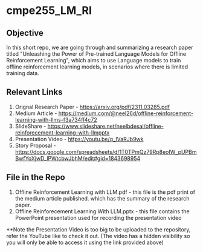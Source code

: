 # cmpe255_LM_RI
Objective
-
In this short repo, we are going through and summarizing a research paper titled "Unleashing the Power of Pre-trained Language Models for Offline Reinforcement Learning", which aims to use Language models to train offline reinforcement learning models, in scenarios where there is limited training data. 

Relevant Links
-
1. Orignal Research Paper - https://arxiv.org/pdf/2311.03285.pdf
2. Medium Article - https://medium.com/@neel26d/offline-reinforcement-learning-with-llms-f3a734ff4c72
3. SlideShare - https://www.slideshare.net/neelbdesai/offline-reinforecement-learning-with-llmpptx
4. Presentation Video - https://youtu.be/q_IVaRJb9wk  
5. Story Proposal - https://docs.google.com/spreadsheets/d/1T0TPmQz79Rp8eoIW_pUPBmBwfYoXjwD_lPWtcbwJbhM/edit#gid=1843698954

File in the Repo
-
1. Offline Reinforcement Learning with LLM.pdf - this file is the pdf print of the medium article published. which has the summary of the research paper.
2. Offline Reinforecement Learning With LLM.pptx - this file contains the PowerPoint presentation used for recording the presentation video

**Note the Presentation Video is too big to be uploaded to the repository, refer the YouTube like to check it out. (The video has a hidden visibility so you will only be able to access it using the link provided above)
